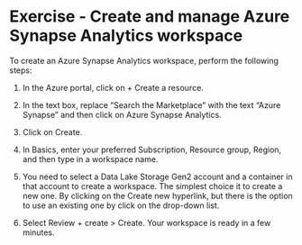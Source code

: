 # Exercise - Create and manage Azure Synapse Analytics workspace

To create an Azure Synapse Analytics workspace, perform the following steps:

1.  In the Azure portal, click on + Create a resource.

2. In the text box, replace “Search the Marketplace” with the text “Azure Synapse” and then click on Azure Synapse Analytics.

3. Click on Create.

4. In Basics, enter your preferred Subscription, Resource group, Region, and then type in a workspace name.

5. You need to select a Data Lake Storage Gen2 account and a container in that account to create a workspace. The simplest choice it to create a new one. By clicking on the Create new hyperlink, but there is the option to use an existing one by click on the drop-down list.

6. Select Review + create > Create. Your workspace is ready in a few minutes.